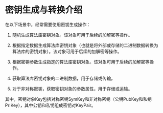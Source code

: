 # 密钥生成与转换介绍

在以下场景中，经常需要使用密钥生成操作：

1. 随机生成算法库密钥对象。该对象可用于后续的加解密等操作。

2. 根据指定数据生成算法库密钥对象（也就是将外部或存储的二进制数据转换为算法库的密钥对象）。该对象可用于后续的加解密等操作。

3. 根据密钥参数生成指定的算法库密钥对象。该对象可用于后续的加解密等操作。

4. 获取算法库密钥对象的二进制数据，用于存储或传输。

5. 对于非对称密钥，获取密钥对象的参数属性，用于存储或运输。

其中，密钥对象Key包括对称密钥SymKey和非对称密钥（公钥PubKey和私钥PriKey），其中公钥和私钥组成密钥对KeyPair。
